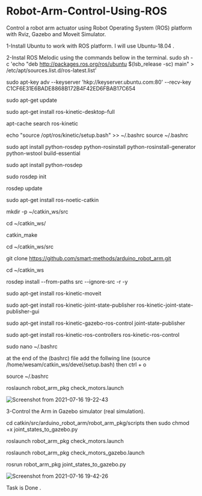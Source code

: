 # Robot-Arm-Control-Using-ROS
Control a robot arm actuator using Robot Operating System (ROS) platform with Rviz, Gazebo and Moveit Simulator.


1-Install Ubuntu to work with ROS platform. I will use Ubuntu-18.04 .

2-Instal ROS Melodic using the commands bellow in the terminal.
sudo sh -c 'echo "deb http://packages.ros.org/ros/ubuntu $(lsb_release -sc) main" > /etc/apt/sources.list.d/ros-latest.list'

sudo apt-key adv --keyserver 'hkp://keyserver.ubuntu.com:80' --recv-key C1CF6E31E6BADE8868B172B4F42ED6FBAB17C654

sudo apt-get update

sudo apt-get install ros-kinetic-desktop-full

apt-cache search ros-kinetic

echo "source /opt/ros/kinetic/setup.bash" >> ~/.bashrc
source ~/.bashrc

sudo apt install python-rosdep python-rosinstall python-rosinstall-generator python-wstool build-essential

sudo apt install python-rosdep

sudo rosdep init

rosdep update

sudo apt-get install ros-noetic-catkin

mkdir -p ~/catkin_ws/src

cd ~/catkin_ws/

catkin_make

cd ~/catkin_ws/src

git clone https://github.com/smart-methods/arduino_robot_arm.git

cd ~/catkin_ws

rosdep install --from-paths src --ignore-src -r -y

sudo apt-get install ros-kinetic-moveit

sudo apt-get install ros-kinetic-joint-state-publisher ros-kinetic-joint-state-publisher-gui

sudo apt-get install ros-kinetic-gazebo-ros-control joint-state-publisher

sudo apt-get install ros-kinetic-ros-controllers ros-kinetic-ros-control

sudo nano ~/.bashrc

at the end of the (bashrc) file add the follwing line
(source /home/wesam/catkin_ws/devel/setup.bash)
then
ctrl + o

source ~/.bashrc

roslaunch robot_arm_pkg check_motors.launch

![Screenshot from 2021-07-16 19-22-43](https://user-images.githubusercontent.com/87448729/126088335-4686cd84-9b14-4253-8ea0-5513d947b21d.png)

3-Control the Arm in Gazebo simulator (real simulation).

cd catkin/src/arduino_robot_arm/robot_arm_pkg/scripts then sudo chmod +x joint_states_to_gazebo.py

roslaunch robot_arm_pkg check_motors.launch

roslaunch robot_arm_pkg check_motors_gazebo.launch

rosrun robot_arm_pkg joint_states_to_gazebo.py

![Screenshot from 2021-07-16 19-42-26](https://user-images.githubusercontent.com/87448729/126088742-2b8c8a3c-04e8-4feb-b454-3d60e859f2ab.png)

Task is Done .
